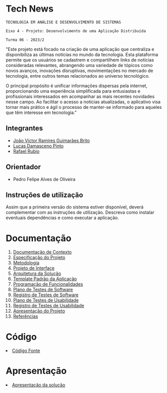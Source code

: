 # Tech News

`TECNOLOGIA EM ANÁLISE E DESENVOLVIMENTO DE SISTEMAS`

`Eixo 4 - Projeto: Desenvolvimento de uma Aplicação Distribuída`

`Turma 06 - 2023/2`

"Este projeto está focado na criação de uma aplicação que centraliza e disponibiliza as últimas notícias no mundo da tecnologia. Esta plataforma permite que os usuários se cadastrem e compartilhem links de notícias consideradas relevantes, abrangendo uma variedade de tópicos como novos avanços, inovações disruptivas, movimentações no mercado de tecnologia, entre outros temas relacionados ao universo tecnológico.

O principal propósito é unificar informações dispersas pela internet, proporcionando uma experiência simplificada para entusiastas e profissionais interessados em acompanhar as mais recentes novidades nesse campo. Ao facilitar o acesso a notícias atualizadas, o aplicativo visa tornar mais prático e ágil o processo de manter-se informado para aqueles que têm interesse em tecnologia."
## Integrantes

* <a href="https://github.com/jramiresbrito"> João Victor Ramires Guimarães Brito </a>
* <a href="https://github.com/lucasdamasceno96">  Lucas Damasceno Pinto </a>
* <a href="https://github.com/rafaeldrubio"> Rafael Rubio </a>


## Orientador

* Pedro Felipe Alves de Oliveira

## Instruções de utilização

Assim que a primeira versão do sistema estiver disponível, deverá complementar com as instruções de utilização. Descreva como instalar eventuais dependências e como executar a aplicação.

# Documentação

<ol>
<li><a href="docs/01-Documentação de Contexto.md"> Documentação de Contexto</a></li>
<li><a href="docs/02-Especificação do Projeto.md"> Especificação do Projeto</a></li>
<li><a href="docs/03-Metodologia.md"> Metodologia</a></li>
<li><a href="docs/04-Projeto de Interface.md"> Projeto de Interface</a></li>
<li><a href="docs/05-Arquitetura da Solução.md"> Arquitetura da Solução</a></li>
<li><a href="docs/06-Template Padrão da Aplicação.md"> Template Padrão da Aplicação</a></li>
<li><a href="docs/07-Programação de Funcionalidades.md"> Programação de Funcionalidades</a></li>
<li><a href="docs/08-Plano de Testes de Software.md"> Plano de Testes de Software</a></li>
<li><a href="docs/09-Registro de Testes de Software.md"> Registro de Testes de Software</a></li>
<li><a href="docs/10-Plano de Testes de Usabilidade.md"> Plano de Testes de Usabilidade</a></li>
<li><a href="docs/11-Registro de Testes de Usabilidade.md"> Registro de Testes de Usabilidade</a></li>
<li><a href="docs/12-Apresentação do Projeto.md"> Apresentação do Projeto</a></li>
<li><a href="docs/13-Referências.md"> Referências</a></li>
</ol>

# Código

<li><a href="src/README.md"> Código Fonte</a></li>

# Apresentação

<li><a href="presentation/README.md"> Apresentação da solução</a></li>


